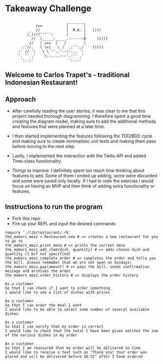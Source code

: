 Takeaway Challenge
==================
```
                            _________
              r==           |       |
           _  //            |  M.A. |   ))))
          |_)//(''''':      |       |
            //  \_____:_____.-------D     )))))
           //   | ===  |   /        \
       .:'//.   \ \=|   \ /  .:'':./    )))))
      :' // ':   \ \ ''..'--:'-.. ':
      '. '' .'    \:.....:--'.-'' .'
       ':..:'                ':..:'

 ```
Welcome to Carlos Trapet's - traditional Indonesian Restaurant!
-------
Approach
-------
* After carefully reading the user stories, it was clear to me that this project needed thorough diagramming. I therefore spent a good time creating the diagram model, making sure to add the additional methods and features that were planned at a later time.

* I then started implementing the features following the TDD/BDD cycle and making sure to create minimalistic unit tests and making them pass before moving to the next step.

* Lastly, I implemented the interaction with the Twilio API and added Time-class functionality.

* Things to improve: I definitely spent too much time thinking about features to add. Some of them I ended up adding, some were discarded and some were saved only locally. If I had to redo the exercise I would focus on having an MVP and then think of adding extra functionality or features.


Instructions to run the program
-----

* Fork this repo
* Fire up your REPL and input the desired commands

```
require './lib/restaurant/.rb'
the_makers_mezz = Restaurant.new # => creates a new restaurant for you to go to
the_makers_mezz.print_menu # => prints the current menu
the_makers_mezz.add_item(dish, quantity) # => adds chosen dish and quantity (1 bif not specified)
the_makers_mezz.complete_order # => completes the order and tells you the bill. please remember that we are not open on Sundays!
the_makers_mezz.pay(amount) # => pays the bill, sends confirmation message and archives the order
the_makers_mezz.order_history # => displays the order history
```

```
As a customer
So that I can check if I want to order something
I would like to see a list of dishes with prices

As a customer
So that I can order the meal I want
I would like to be able to select some number of several available dishes

As a customer
So that I can verify that my order is correct
I would like to check that the total I have been given matches the sum of the various dishes in my order

As a customer
So that I am reassured that my order will be delivered on time
I would like to receive a text such as "Thank you! Your order was placed and will be delivered before 18:52" after I have ordered
```

